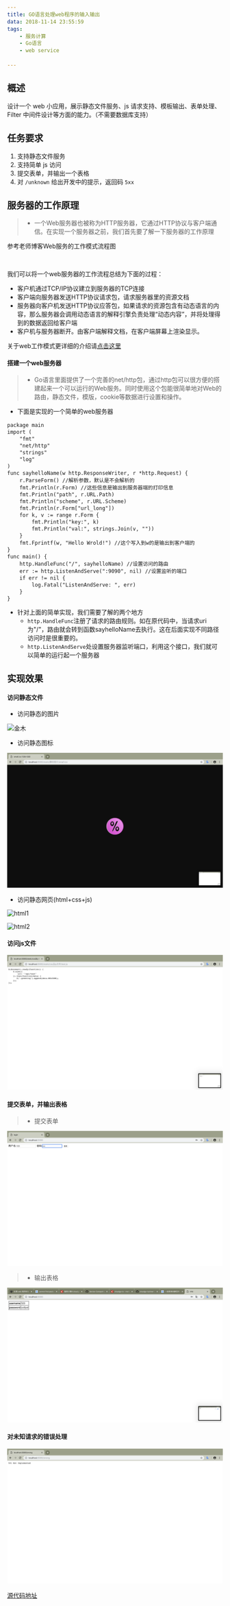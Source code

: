```yaml
---
title: GO语言处理web程序的输入输出
data: 2018-11-14 23:55:59
tags:
    - 服务计算
    - Go语言
    - web service
    
---
```


## 概述
设计一个 web 小应用，展示静态文件服务、js 请求支持、模板输出、表单处理、Filter 中间件设计等方面的能力。（不需要数据库支持）

## 任务要求
1. 支持静态文件服务
2. 支持简单 js 访问
3. 提交表单，并输出一个表格
4. 对 `/unknown` 给出开发中的提示，返回码 `5xx`

<!--more-->

## 服务器的工作原理

>* 一个Web服务器也被称为HTTP服务器，它通过HTTP协议与客户端通信。在实现一个服务器之前，我们首先要了解一下服务器的工作原理

参考老师博客Web服务的工作模式流程图

![]()

我们可以将一个web服务器的工作流程总结为下面的过程：

* 客户机通过TCP/IP协议建立到服务器的TCP连接
* 客户端向服务器发送HTTP协议请求包，请求服务器里的资源文档
* 服务器向客户机发送HTTP协议应答包，如果请求的资源包含有动态语言的内容，那么服务器会调用动态语言的解释引擎负责处理“动态内容”，并将处理得到的数据返回给客户端
* 客户机与服务器断开。由客户端解释文档，在客户端屏幕上渲染显示。

关于web工作模式更详细的介绍请[点击这里](https://github.com/astaxie/build-web-application-with-golang/blob/master/zh/03.1.md)


#### 搭建一个web服务器

>* Go语言里面提供了一个完善的net/http包，通过http包可以很方便的搭建起来一个可以运行的Web服务。同时使用这个包能很简单地对Web的路由，静态文件，模版，cookie等数据进行设置和操作。

* 下面是实现的一个简单的web服务器

```
package main
import (
    "fmt"
    "net/http"
    "strings"
    "log"
)
func sayhelloName(w http.ResponseWriter, r *http.Request) {
    r.ParseForm() //解析参数，默认是不会解析的
    fmt.Println(r.Form) //这些信息是输出到服务器端的打印信息
    fmt.Println("path", r.URL.Path)
    fmt.Println("scheme", r.URL.Scheme)
    fmt.Println(r.Form["url_long"])
    for k, v := range r.Form {
        fmt.Println("key:", k)
        fmt.Println("val:", strings.Join(v, ""))
    }
    fmt.Fprintf(w, "Hello Wrold!") //这个写入到w的是输出到客户端的
}
func main() {
    http.HandleFunc("/", sayhelloName) //设置访问的路由
    err := http.ListenAndServe(":9090", nil) //设置监听的端口
    if err != nil {
        log.Fatal("ListenAndServe: ", err)
    }
}

```

* 针对上面的简单实现，我们需要了解的两个地方
  * `http.HandleFunc`注册了请求的路由规则。如在原代码中，当请求uri为"/"，路由就会转到函数sayhelloName去执行。这在后面实现不同路径访问时是很重要的。
  * `http.ListenAndServe`处设置服务器监听端口，利用这个接口，我们就可以简单的运行起一个服务器
  

## 实现效果

#### 访问静态文件


* 访问静态的图片

![金木](https://github.com/626zdysdq/golang-io/blob/master/picture/%E5%B1%8F%E5%B9%95%E5%BF%AB%E7%85%A7%202018-11-16%20%E4%B8%8A%E5%8D%8812.03.53.png?raw=true)

* 访问静态图标

![圆](https://github.com/626zdysdq/golang-io/blob/master/picture/%E5%B1%8F%E5%B9%95%E5%BF%AB%E7%85%A7%202018-11-16%20%E4%B8%8A%E5%8D%8812.03.50.png?raw=true)

* 访问静态网页(html+css+js)

![html1](https://github.com/626zdysdq/golang-io/blob/master/picture/%E5%B1%8F%E5%B9%95%E5%BF%AB%E7%85%A7%202018-11-16%20%E4%B8%8A%E5%8D%8812.03.59.png?raw=true)

![html2](https://github.com/626zdysdq/golang-io/blob/master/picture/%E5%B1%8F%E5%B9%95%E5%BF%AB%E7%85%A7%202018-11-16%20%E4%B8%8A%E5%8D%8812.04.04.png?raw=true)

#### 访问js文件

![js](https://github.com/626zdysdq/golang-io/blob/master/picture/%E5%B1%8F%E5%B9%95%E5%BF%AB%E7%85%A7%202018-11-16%20%E4%B8%8A%E5%8D%8812.03.41.png?raw=true)


#### 提交表单，并输出表格
>* 提交表单

![up](https://github.com/626zdysdq/golang-io/blob/master/picture/%E5%B1%8F%E5%B9%95%E5%BF%AB%E7%85%A7%202018-11-16%20%E4%B8%8A%E5%8D%8812.42.34.png?raw=true)

>* 输出表格

![show](https://github.com/626zdysdq/golang-io/blob/master/picture/%E5%B1%8F%E5%B9%95%E5%BF%AB%E7%85%A7%202018-11-16%20%E4%B8%8A%E5%8D%881.29.14.png?raw=true)

#### 对未知请求的错误处理

![wrong](https://github.com/626zdysdq/golang-io/blob/master/picture/%E5%B1%8F%E5%B9%95%E5%BF%AB%E7%85%A7%202018-11-16%20%E4%B8%8A%E5%8D%8812.49.40.png?raw=true)


[源代码地址](https://github.com/626zdysdq/golang-io)